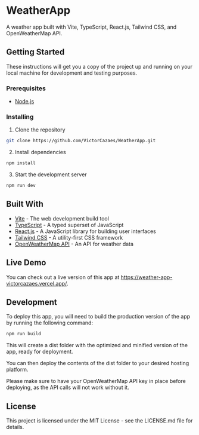 # WeatherApp

A weather app built with Vite, TypeScript, React.js, Tailwind CSS, and OpenWeatherMap API.

## Getting Started

These instructions will get you a copy of the project up and running on your local machine for development and testing purposes.

### Prerequisites

- [Node.js](https://nodejs.org/)

### Installing

1. Clone the repository
```bash
git clone https://github.com/VictorCazaes/WeatherApp.git
```

2. Install dependencies
```bash
npm install
```

3. Start the development server
```bash
npm run dev
```

## Built With
- [Vite](https://github.com/vitejs/vite) - The web development build tool
- [TypeScript](https://www.typescriptlang.org/) - A typed superset of JavaScript
- [React.js](https://reactjs.org/) - A JavaScript library for building user interfaces
- [Tailwind CSS](https://tailwindcss.com/) - A utility-first CSS framework
- [OpenWeatherMap API](https://openweathermap.org/api) - An API for weather data

## Live Demo
You can check out a live version of this app at https://weather-app-victorcazaes.vercel.app/.

## Development
To deploy this app, you will need to build the production version of the app by running the following command:
```bash
npm run build
```
This will create a dist folder with the optimized and minified version of the app, ready for deployment.

You can then deploy the contents of the dist folder to your desired hosting platform.

Please make sure to have your OpenWeatherMap API key in place before deploying, as the API calls will not work without it.

## License
This project is licensed under the MIT License - see the LICENSE.md file for details.
